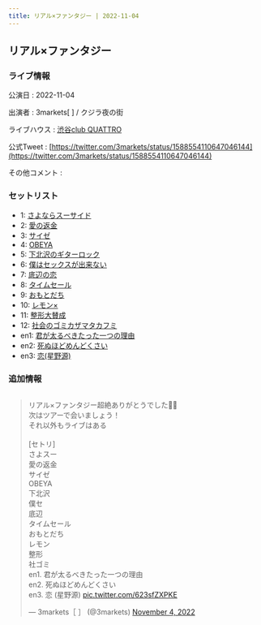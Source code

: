 ```yaml
---
title: リアル×ファンタジー | 2022-11-04
---
```

## リアル×ファンタジー

### ライブ情報

公演日
:    2022-11-04

出演者
:    3markets[ ] / クジラ夜の街

ライブハウス
:    [渋谷club QUATTRO](livehouse002.html)

公式Tweet
:    [https://twitter.com/3markets/status/1588554110647046144](https://twitter.com/3markets/status/1588554110647046144)

その他コメント
:    

### セットリスト

*  1: [さよならスーサイド](song013.html)
*  2: [愛の返金](song012.html)
*  3: [サイゼ](song004.html)
*  4: [OBEYA](song021.html)
*  5: [下北沢のギターロック](song015.html)
*  6: [僕はセックスが出来ない](song006.html)
*  7: [底辺の恋](song008.html)
*  8: [タイムセール](song007.html)
*  9: [おもとだち](song033.html)
*  10: [レモン×](song003.html)
*  11: [整形大賛成](song005.html)
*  12: [社会のゴミカザマタカフミ](song002.html)
*  en1: [君が太るべきたった一つの理由](song034.html)
*  en2: [死ぬほどめんどくさい](song018.html)
*  en3: [恋(星野源)](song037.html)


### 追加情報


<img src="">

<blockquote class="twitter-tweet"><p lang="ja" dir="ltr">リアル×ファンタジー超絶ありがとうでした👶👶<br>次はツアーで会いましょう！<br>それ以外もライブはある<br><br>[セトリ]<br>さよスー<br>愛の返金<br>サイゼ<br>OBEYA<br>下北沢<br>僕セ<br>底辺<br>タイムセール<br>おもとだち<br>レモン<br>整形<br>社ゴミ<br>en1. 君が太るべきたった一つの理由<br>en2. 死ぬほどめんどくさい<br>en3. 恋 (星野源) <a href="https://t.co/623sfZXPKE">pic.twitter.com/623sfZXPKE</a></p>&mdash; 3markets［ ］ (@3markets) <a href="https://twitter.com/3markets/status/1588554110647046144?ref_src=twsrc%5Etfw">November 4, 2022</a></blockquote>
<script async src="https://platform.twitter.com/widgets.js" charset="utf-8"></script>


